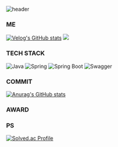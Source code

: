 ![header](https://capsule-render.vercel.app/api?type=Waving)


### ME
[![Velog's GitHub stats](https://velog-readme-stats.vercel.app/api/badge?name=JRJR519)](https://velog.io/@jrjr519)
<a href="" target="_blank"><img src="https://img.shields.io/badge/kkwjdfo-EA4335?style=for-the-badge&logo=gmail&logoColor=white"/></a>

### TECH STACK

![Java](https://img.shields.io/badge/Java-007396.svg?&style=for-the-badge&logo=Java&logoColor=white)
![Spring](https://img.shields.io/badge/spring-6DB33F?style=for-the-badge&logo=spring&logoColor=white)
![Spring Boot](https://img.shields.io/badge/springboot-6DB33F?style=for-the-badge&logo=springboot&logoColor=white)
![Swagger](https://img.shields.io/badge/swagger-85EA2D?style=for-the-badge&logo=swagger&logoColor=black)

### COMMIT

[![Anurag's GitHub stats](https://github-readme-stats.vercel.app/api?username=Jeong-Rae)](https://github.com/anuraghazra/github-readme-stats)

### AWARD

### PS

[![Solved.ac Profile](http://mazassumnida.wtf/api/v2/generate_badge?boj=kkwjdfo)](https://solved.ac/kkwjdfo/)
